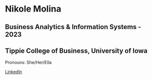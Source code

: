 # Nikole Molina

## Business Analytics & Information Systems - 2023

## Tippie College of Business, University of Iowa

Pronouns: She/Her/Ella

[LinkedIn](www.linkedin.com/in/nikole-molina)


